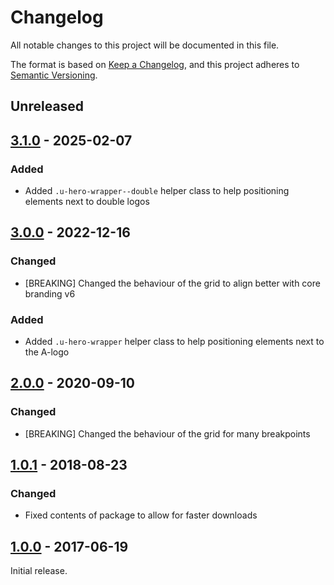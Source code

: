 # Changelog
All notable changes to this project will be documented in this file.

The format is based on [Keep a Changelog](http://keepachangelog.com/),
and this project adheres to [Semantic Versioning](https://semver.org/).


## Unreleased


## [3.1.0] - 2025-02-07

### Added
- Added `.u-hero-wrapper--double` helper class to help positioning elements next to double logos


## [3.0.0] - 2022-12-16

### Changed
- [BREAKING] Changed the behaviour of the grid to align better with core branding v6

### Added
- Added `.u-hero-wrapper` helper class to help positioning elements next to the A-logo


## [2.0.0] - 2020-09-10

### Changed
- [BREAKING] Changed the behaviour of the grid for many breakpoints


## [1.0.1] - 2018-08-23

### Changed
- Fixed contents of package to allow for faster downloads


## [1.0.0] - 2017-06-19
Initial release.


[Unreleased]: https://github.com/a-ui/core_flexboxgrid_scss/compare/v3.1.0...HEAD
[3.1.0]: https://github.com/a-ui/core_flexboxgrid_scss/compare/v3.0.0...v3.1.0
[3.0.0]: https://github.com/a-ui/core_flexboxgrid_scss/compare/v2.0.0...v3.0.0
[2.0.0]: https://github.com/a-ui/core_flexboxgrid_scss/compare/v1.0.1...v2.0.0
[1.0.1]: https://github.com/a-ui/core_flexboxgrid_scss/compare/v1.0.0...v1.0.1
[1.0.0]: https://github.com/a-ui/core_flexboxgrid_scss/compare/v1.0.0
